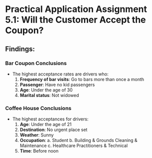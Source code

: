 # Practical Application Assignment 5.1: Will the Customer Accept the Coupon?

## Findings:
### Bar Coupon Conclusions
- The highest acceptance rates are drivers who:
    1. **Frequency of bar visits**: Go to bars more than once a month
    2. **Passenger**: Have no kid passengers
    3. **Age**: Under the age of 30
    4. **Marital status**: Not widowed
 
### Coffee House Conclusions
- The highest acceptances for drivers:
    1. **Age**: Under the age of 21
    2. **Destination**: No urgent place set
    3. **Weather**: Sunny
    4. **Occupation**: 
        a. Student
        b. Building & Grounds Cleaning & Maintenance
        c. Healthcare Practitioners & Technical 
    5. **Time**: Before noon
